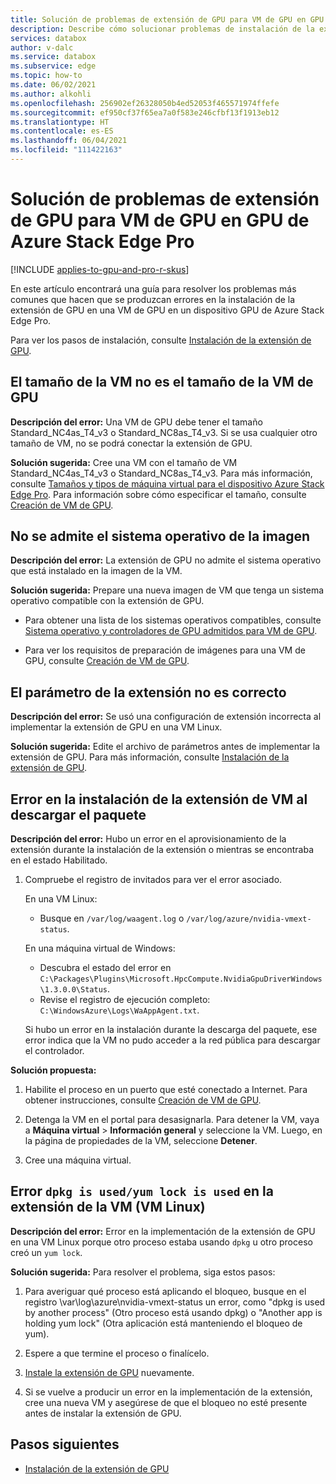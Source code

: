 ```yaml
---
title: Solución de problemas de extensión de GPU para VM de GPU en GPU de Azure Stack Edge Pro
description: Describe cómo solucionar problemas de instalación de la extensión de GPU para VM de GPU en GPU de Azure Stack Edge Pro.
services: databox
author: v-dalc
ms.service: databox
ms.subservice: edge
ms.topic: how-to
ms.date: 06/02/2021
ms.author: alkohli
ms.openlocfilehash: 256902ef26328050b4ed52053f465571974ffefe
ms.sourcegitcommit: ef950cf37f65ea7a0f583e246cfbf13f1913eb12
ms.translationtype: HT
ms.contentlocale: es-ES
ms.lasthandoff: 06/04/2021
ms.locfileid: "111422163"
---
```

# <a name="troubleshoot-gpu-extension-issues-for-gpu-vms-on-azure-stack-edge-pro-gpu"></a>Solución de problemas de extensión de GPU para VM de GPU en GPU de Azure Stack Edge Pro

[!INCLUDE [applies-to-gpu-and-pro-r-skus](../../includes/azure-stack-edge-applies-to-gpu-pro-r-sku.md)]

En este artículo encontrará una guía para resolver los problemas más comunes que hacen que se produzcan errores en la instalación de la extensión de GPU en una VM de GPU en un dispositivo GPU de Azure Stack Edge Pro.

Para ver los pasos de instalación, consulte [Instalación de la extensión de GPU](./azure-stack-edge-gpu-deploy-virtual-machine-install-gpu-extension.md?tabs=linux).

## <a name="vm-size-is-not-gpu-vm-size"></a>El tamaño de la VM no es el tamaño de la VM de GPU

**Descripción del error:** Una VM de GPU debe tener el tamaño Standard_NC4as_T4_v3 o Standard_NC8as_T4_v3. Si se usa cualquier otro tamaño de VM, no se podrá conectar la extensión de GPU.

**Solución sugerida:** Cree una VM con el tamaño de VM Standard_NC4as_T4_v3 o Standard_NC8as_T4_v3. Para más información, consulte [Tamaños y tipos de máquina virtual para el dispositivo Azure Stack Edge Pro](azure-stack-edge-gpu-virtual-machine-sizes.md#ncast4_v3-series-preview). Para información sobre cómo especificar el tamaño, consulte [Creación de VM de GPU](./azure-stack-edge-gpu-deploy-gpu-virtual-machine.md#create-gpu-vms).


## <a name="image-os-is-not-supported"></a>No se admite el sistema operativo de la imagen

**Descripción del error:** La extensión de GPU no admite el sistema operativo que está instalado en la imagen de la VM. 

**Solución sugerida:** Prepare una nueva imagen de VM que tenga un sistema operativo compatible con la extensión de GPU. 

* Para obtener una lista de los sistemas operativos compatibles, consulte [Sistema operativo y controladores de GPU admitidos para VM de GPU](./azure-stack-edge-gpu-deploy-gpu-virtual-machine.md#supported-os-and-gpu-drivers).

* Para ver los requisitos de preparación de imágenes para una VM de GPU, consulte [Creación de VM de GPU](./azure-stack-edge-gpu-deploy-gpu-virtual-machine.md#create-gpu-vms).


## <a name="extension-parameter-is-incorrect"></a>El parámetro de la extensión no es correcto

**Descripción del error:** Se usó una configuración de extensión incorrecta al implementar la extensión de GPU en una VM Linux. 

**Solución sugerida:** Edite el archivo de parámetros antes de implementar la extensión de GPU. Para más información, consulte [Instalación de la extensión de GPU](./azure-stack-edge-gpu-deploy-virtual-machine-install-gpu-extension.md?tabs=linux).


## <a name="vm-extension-installation-failed-in-downloading-package"></a>Error en la instalación de la extensión de VM al descargar el paquete

**Descripción del error:** Hubo un error en el aprovisionamiento de la extensión durante la instalación de la extensión o mientras se encontraba en el estado Habilitado.

1. Compruebe el registro de invitados para ver el error asociado. <!--To collect the guest logs, see [Collect guest logs for VMs on an Azure Stack Edge Pro](azure-stack-edge-gpu-collect-virtual-machine-guest-logs.md).-->

   En una VM Linux:
   * Busque en `/var/log/waagent.log` o `/var/log/azure/nvidia-vmext-status`.

   En una máquina virtual de Windows:
   * Descubra el estado del error en `C:\Packages\Plugins\Microsoft.HpcCompute.NvidiaGpuDriverWindows\1.3.0.0\Status`.
   * Revise el registro de ejecución completo: `C:\WindowsAzure\Logs\WaAppAgent.txt`.

   Si hubo un error en la instalación durante la descarga del paquete, ese error indica que la VM no pudo acceder a la red pública para descargar el controlador.

**Solución propuesta:**

1.  Habilite el proceso en un puerto que esté conectado a Internet. Para obtener instrucciones, consulte [Creación de VM de GPU](azure-stack-edge-gpu-deploy-gpu-virtual-machine.md#create-gpu-vms).

1.  Detenga la VM en el portal para desasignarla. Para detener la VM, vaya a **Máquina virtual** > **Información general** y seleccione la VM. Luego, en la página de propiedades de la VM, seleccione **Detener**.<!--Follow-up (formatting): Create an include file for stopping a VM. Use it here and in prerequisites for "Use the Azure portal to manage network interfaces on the VMs" (https://docs.microsoft.com/azure/databox-online/azure-stack-edge-gpu-manage-virtual-machine-network-interfaces-portal#prerequisites).-->
 
1.  Cree una máquina virtual.


## <a name="vm-extension-failed-with-error-dpkg-is-usedyum-lock-is-used-linux-vm"></a>Error `dpkg is used/yum lock is used` en la extensión de la VM (VM Linux)

**Descripción del error:** Error en la implementación de la extensión de GPU en una VM Linux porque otro proceso estaba usando `dpkg` u otro proceso creó un `yum lock`. 

**Solución sugerida:** Para resolver el problema, siga estos pasos:

1.  Para averiguar qué proceso está aplicando el bloqueo, busque en el registro \var\log\azure\nvidia-vmext-status un error, como "dpkg is used by another process" (Otro proceso está usando dpkg) o "Another app is holding yum lock" (Otra aplicación está manteniendo el bloqueo de yum).

1. Espere a que termine el proceso o finalícelo.

1.  [Instale la extensión de GPU](./azure-stack-edge-gpu-deploy-virtual-machine-install-gpu-extension.md?tabs=linux) nuevamente.

1.  Si se vuelve a producir un error en la implementación de la extensión, cree una nueva VM y asegúrese de que el bloqueo no esté presente antes de instalar la extensión de GPU.


## <a name="next-steps"></a>Pasos siguientes

- [Instalación de la extensión de GPU](./azure-stack-edge-gpu-deploy-virtual-machine-install-gpu-extension.md?tabs=linux)<!--Temporary link until next one can be restored.-->
<!-- Remove link while cmdlet is fixed. - [Collect guest logs, and create a Support package](azure-stack-edge-gpu-collect-virtual-machine-guest-logs.md)-->
